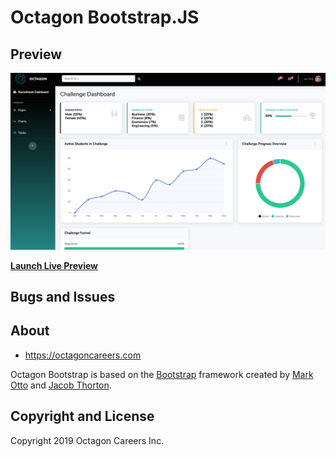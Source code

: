 # Octagon Bootstrap.JS

## Preview

![alt text](https://raw.githubusercontent.com/jay-uChicago/startbootstrap-octagon/master/img/Octagon%20Screenshot.png)

**[Launch Live Preview](https://jay-uchicago.github.io/startbootstrap-octagon/)**

## Bugs and Issues

## About

-   <https://octagoncareers.com>

Octagon Bootstrap is based on the [Bootstrap](http://getbootstrap.com/) framework created by [Mark Otto](https://twitter.com/mdo) and [Jacob Thorton](https://twitter.com/fat).

## Copyright and License

Copyright 2019 Octagon Careers Inc.
